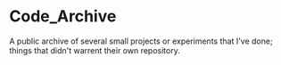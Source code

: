 # Code_Archive
A public archive of several small projects or experiments that I've done; things that didn't warrent their own repository.
